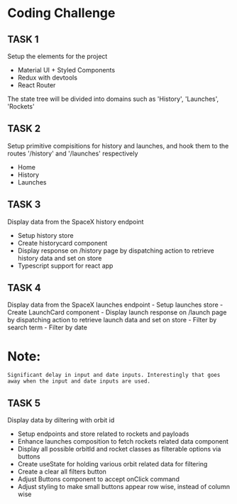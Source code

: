 # Coding Challenge
## TASK 1

Setup the elements for the project
 - Material UI + Styled Components
 - Redux with devtools
 - React Router

 The state tree will be divided into domains such as 'History', 'Launches', 'Rockets'


## TASK 2
Setup primitive compisitions for history and launches, and hook them to the routes '/history' and '/launches' respectively
 - Home
 - History
 - Launches

 ## TASK 3
 Display data from the SpaceX history endpoint
  - Setup history store 
  - Create historycard component
  - Display response on /history page by dispatching action to retrieve history data and set on store
  - Typescript support for react app

  ## TASK 4
  Display data from the SpaceX launches endpoint
    - Setup launches store
    - Create LaunchCard component
    - Display launch response on /launch page by dispatching action to retrieve launch data and set on store
    - Filter by search term
    - Filter by date
  # Note:
    Significant delay in input and date inputs. Interestingly that goes away when the input and date inputs are used. 

  ## TASK 5
  Display data by diltering with orbit id
   - Setup endpoints and store related to rockets and payloads
   - Enhance launches composition to fetch rockets related data component
   - Display all possible orbitId and rocket classes as filterable options via buttons
   - Create useState for holding various orbit related data for filtering 
   - Create a clear all filters button
   - Adjust Buttons component to accept onClick command
   - Adjust styling to make small buttons appear row wise, instead of column wise